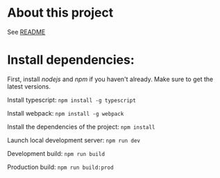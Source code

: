 # About this project
See [README](./README.md)

# Install dependencies:
First, install *nodejs* and *npm* if you haven't already.
Make sure to get the latest versions.

Install typescript:
`npm install -g typescript`

Install webpack:
`npm install -g webpack`

Install the dependencies of the project:
`npm install`

Launch local development server:
`npm run dev`

Development build:
`npm run build`

Production build:
`npm run build:prod`
